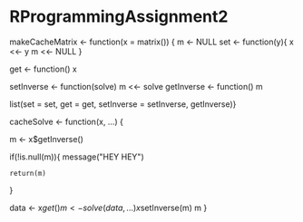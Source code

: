 # RProgrammingAssignment2
makeCacheMatrix <- function(x = matrix()) {
  m <- NULL
  set <- function(y){
    x <<- y
    m <<- NULL
  }
  
  get <- function() x
  
  
  
  setInverse <- function(solve) m <<- solve
  getInverse <- function() m
  
  list(set = set, get = get, setInverse = setInverse, getInverse)}

cacheSolve <- function(x, ...) {  
  
  m <- x$getInverse()
  
  if(!is.null(m)){
    message("HEY HEY")
    
    return(m)
    
  }
  
  data <- x$get()
  m <- solve(data, ...)
  x$setInverse(m)
  m }
